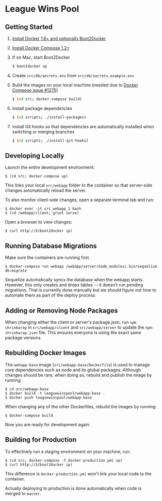 # League Wins Pool

## Getting Started

1. [Install Docker 1.6+ and optionally Boot2Docker](https://docs.docker.com/installation/)
2. [Install Docker Compose 1.2+](https://docs.docker.com/compose/install/)
3. If on Mac, start Boot2Docker

    ```bash
    $ boot2docker up
    ```

3. Create `src/db/secrets.env` from `src/db/secrets.example.env`
4. Build the images on your local machine (needed due to [Docker Compose issue #1275](https://github.com/docker/compose/issues/1275))

    ```bash
    $ (cd src; docker-compose build)
    ```
    
5. Install package dependencies

    ```bash
    $ (cd scripts; ./install-packages)
    ```

6. Install Git hooks so that dependencies are automatically installed when switching or merging branches

    ```bash
    $ (cd scripts; ./install-git-hooks)
    ```


## Developing Locally

Launch the entire development environment:

    $ (cd src; docker-compose up)

This links your local `src/webapp` folder to the container so that server-side changes automatically reload the server. 

To also monitor client-side changes, open a separate terminal tab and run:

    $ docker exec -it src_webapp_1 bash
    $ (cd /webapp/client; grunt serve)

Open a browser to view changes:

    $ curl http://$(boot2docker ip)
    
    
## Running Database Migrations

Make sure the containers are running first.

    $ docker-compose run webapp /webapp/server/node_modules/.bin/sequelize db:migrate
    
Sequelize automatically syncs the database when the webapp starts. However, this only creates and drops tables -- it doesn't run pending migrations. That is currently done manually but we should figure out how to automate them as part of the deploy process. 
    

## Adding or Removing Node Packages

When changing either the client or server's package.json, run `npm shrinkwrap` in `src/webapp/client` and `src/webapp/server` to update the `npm-shrinkwrap.json` file. This ensures everyone is using the exact same package versions.


## Rebuilding Docker Images

The `webapp-base` image (`src/webapp-base/Dockerfile`) is used to manage core dependencies such as node and its global packages. Although changes should be rare, when doing so, rebuild and publish the image by running:

    $ cd src/webapp-base
    $ docker build -t leaguewinspool/webapp-base .
    $ docker push leaguewinspool/webapp-base

When changing any of the other Dockerfiles, rebuild the images by running:

    $ docker-compose build

Now you are ready for development again.


## Building for Production

To effectively run a staging environment on your machine, run:

    $ (cd src; docker-compose -f docker-production.yml up) 
    $ curl http://$(boot2docker ip)
    
This difference is `docker-production.yml` won't link your local code to the container.

Actually deploying to production is done automatically when code is merged to `master`.
